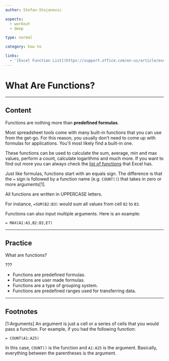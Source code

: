 ```yaml
---
author: Stefan-Stojanovic

aspects:
  - workout
  - deep

type: normal

category: how to

links:
  - '[Excel Function List](https://support.office.com/en-us/article/excel-functions-alphabetical-b3944572-255d-4efb-bb96-c6d90033e188){documentation}'
---
```


# What Are Functions?

---
## Content

Functions are nothing more than **predefined formulas**.

Most spreadsheet tools come with many built-in functions that you can use from the get-go. For this reason, you usually don't need to come up with formulas for applications. You'll most likely find a built-in one.

These functions can be used to calculate the sum, average, min and max values, perform a count, calculate logarithms and much more. If you want to find out more you can always check the [list of functions](https://support.office.com/en-us/article/excel-functions-alphabetical-b3944572-255d-4efb-bb96-c6d90033e188) that Excel has.

Just like formulas, functions start with an equals sign. The difference is that the `=` sign is followed by a function name (e.g. `COUNT()`) that takes in zero or more arguments[1].

All functions are written in UPPERCASE letters.

For instance, `=SUM(B2:B3)` would sum all values from cell `B2` to `B3`.

Functions can also input multiple arguments. Here is an example:

```plain-text
= MAX(A1:A3,B2:B3,E7)
```

---
## Practice

What are functions?

???

* Functions are predefined formulas.
* Functions are user made formulas.
* Functions are a type of grouping system.
* Functions are predefined ranges used for transferring data.

---
## Footnotes

[1:Arguments]
An argument is just a cell or a series of cells that you would pass a function. For example, if you had the following function:
```plain-text
= COUNT(A1:A25)
```

In this case, `COUNT()` is the function and `A1:A25` is the argument. Basically, everything between the parentheses is the argument.

